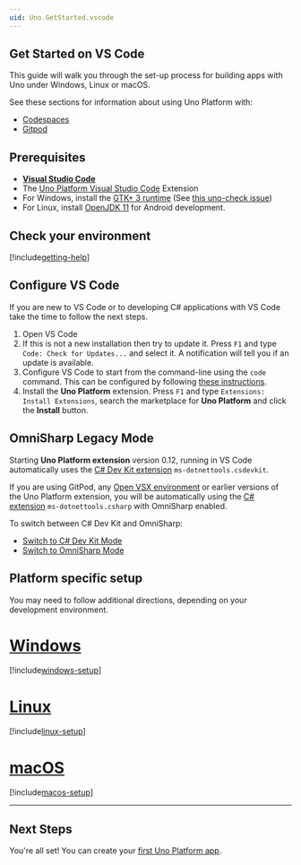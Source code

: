 ```yaml
---
uid: Uno.GetStarted.vscode
---
```


## Get Started on VS Code

This guide will walk you through the set-up process for building apps with Uno under Windows, Linux or macOS.

See these sections for information about using Uno Platform with:

- [Codespaces](features/working-with-codespaces.md)
- [Gitpod](features/working-with-gitpod.md)

## Prerequisites

- [**Visual Studio Code**](https://code.visualstudio.com/)
- The [Uno Platform Visual Studio Code](https://marketplace.visualstudio.com/items?itemName=unoplatform.vscode) Extension
- For Windows, install the [GTK+ 3 runtime](https://github.com/tschoonj/GTK-for-Windows-Runtime-Environment-Installer/releases) (See [this uno-check issue](https://github.com/unoplatform/uno.check/issues/12))
- For Linux, install [OpenJDK 11](https://learn.microsoft.com/java/openjdk/install#install-on-ubuntu) for Android development.

## Check your environment

[!include[getting-help](includes/use-uno-check-inline-noheader.md)]

## Configure VS Code

If you are new to VS Code or to developing C# applications with VS Code take the time to follow the next steps.

1. Open VS Code
1. If this is not a new installation then try to update it. Press `F1` and type `Code: Check for Updates...` and select it. A notification will tell you if an update is available.
1. Configure VS Code to start from the command-line using the `code` command. This can be configured by following [these instructions](https://code.visualstudio.com/docs/editor/command-line#_launching-from-command-line).
1. Install the **Uno Platform** extension. Press `F1` and type `Extensions: Install Extensions`, search the marketplace for **Uno Platform** and click the **Install** button.

## OmniSharp Legacy Mode

Starting **Uno Platform extension** version 0.12, running in VS Code automatically uses the [C# Dev Kit extension](https://marketplace.visualstudio.com/items?itemName=ms-dotnettools.csdevkit) `ms-dotnettools.csdevkit`.

If you are using GitPod, any [Open VSX environment](https://open-vsx.org) or earlier versions of the Uno Platform extension, you will be automatically using the [C# extension](https://marketplace.visualstudio.com/items?itemName=ms-dotnettools.csharp) `ms-dotnettools.csharp` with OmniSharp enabled.

To switch between C# Dev Kit and OmniSharp:

- [Switch to C# Dev Kit Mode](xref:Uno.GetStarted.vscode.DevKit)
- [Switch to OmniSharp Mode](xref:Uno.GetStarted.vscode.OmniSharp)

## Platform specific setup

You may need to follow additional directions, depending on your development environment.

# [**Windows**](#tab/windows)

[!include[windows-setup](includes/additional-windows-setup-inline.md)]

# [**Linux**](#tab/linux)

[!include[linux-setup](includes/additional-linux-setup-inline.md)]

# [**macOS**](#tab/macos)

[!include[macos-setup](includes/additional-macos-setup-inline.md)]

***

## Next Steps

You're all set! You can create your [first Uno Platform app](xref:Uno.GettingStarted.CreateAnApp.VSCode).
